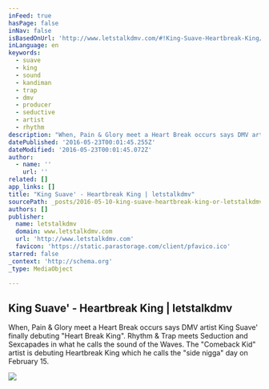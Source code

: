 ```yaml
---
inFeed: true
hasPage: false
inNav: false
isBasedOnUrl: 'http://www.letstalkdmv.com/#!King-Suave-Heartbreak-King/c112t/56ba8ea70cf2b4e0b6230fe2'
inLanguage: en
keywords:
  - suave
  - king
  - sound
  - kandiman
  - trap
  - dmv
  - producer
  - seductive
  - artist
  - rhythm
description: "When, Pain & Glory meet a Heart Break occurs says DMV artist King Suave' finally debuting \"Heart Break King\". Rhythm & Trap meets Seduction and Sexcapades in what he calls the sound of the Waves. The \"Comeback Kid\" artist is debuting Heartbreak King which he calls the \"side nigga\" day on February 15."
datePublished: '2016-05-23T00:01:45.255Z'
dateModified: '2016-05-23T00:01:45.072Z'
author:
  - name: ''
    url: ''
related: []
app_links: []
title: "King Suave' - Heartbreak King | letstalkdmv"
sourcePath: _posts/2016-05-10-king-suave-heartbreak-king-or-letstalkdmv.md
authors: []
publisher:
  name: letstalkdmv
  domain: www.letstalkdmv.com
  url: 'http://www.letstalkdmv.com'
  favicon: 'https://static.parastorage.com/client/pfavico.ico'
starred: false
_context: 'http://schema.org'
_type: MediaObject

---
```

<article style=""><h1>King Suave' - Heartbreak King | letstalkdmv</h1><p>When, Pain &amp; Glory meet a Heart Break occurs says DMV artist King Suave' finally debuting "Heart Break King". Rhythm &amp; Trap meets Seduction and Sexcapades in what he calls the sound of the Waves. The "Comeback Kid" artist is debuting Heartbreak King which he calls the "side nigga" day on February 15.</p><img src="https://s3-us-west-2.amazonaws.com/the-grid-img/p/df5ea838233f6c68bd00d1e652e4392ecdb060fe.jpg" /></article>